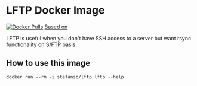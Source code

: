 # LFTP Docker Image

[![Docker Pulls](https://img.shields.io/docker/pulls/stefanso/lftp.svg)](https://hub.docker.com/r/stefanso/lftp)
[Based on](https://img.shields.io/badge/based%20on-alpine-blue.svg)

LFTP is useful when you don't have SSH access to a server but want rsync functionality on S/FTP basis.

## How to use this image

`docker run --rm -i stefanso/lftp lftp --help`

